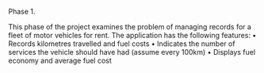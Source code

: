 Phase 1. 

This phase of the project examines the problem of managing records for a fleet of motor vehicles for rent. 
The application has the following features:
•	Records kilometres travelled and fuel costs
•	Indicates the number of services the vehicle should have had (assume every 100km)
•	Displays fuel economy and average fuel cost 
